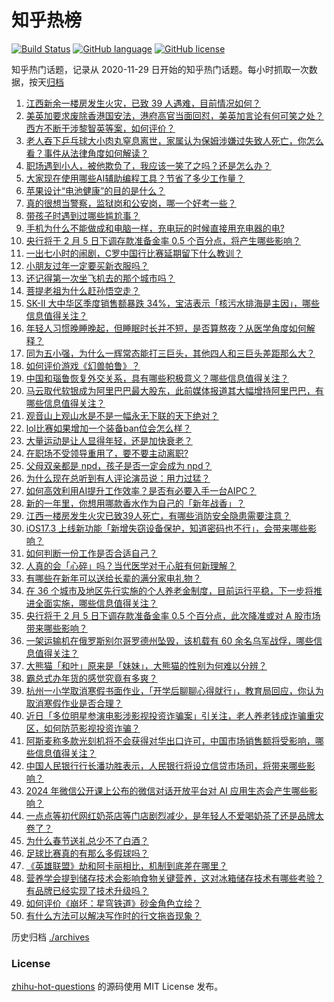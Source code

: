 # 知乎热榜
[![Build Status](https://github.com/ToWeLong/zhihu-hot-questions/workflows/CI/badge.svg)](https://github.com/ToWeLong/zhihu-hot-questions/actions)
[![GitHub language](https://img.shields.io/badge/language-golang-orange.svg)](https://golang.org/)
[![GitHub license](https://img.shields.io/github/license/ToWeLong/zhihu-hot-questions)](https://github.com/ToWeLong/zhihu-hot-questions/blob/main/LICENSE)

知乎热门话题，记录从 2020-11-29 日开始的知乎热门话题。每小时抓取一次数据，按天[归档](./archives)

<!-- BEGIN -->

1. [江西新余一楼房发生火灾，已致 39 人遇难，目前情况如何？](https://www.zhihu.com/question/641016841)
1. [美英加要求废除香港国安法，港府高官当面回怼，美英加言论有何可笑之处？西方不断干涉黎智英等案，如何评价？](https://www.zhihu.com/question/640978709)
1. [老人吞下乒乓球大小肉丸窒息离世，家属认为保姆涉嫌过失致人死亡，你怎么看？事件从法律角度如何解读？](https://www.zhihu.com/question/640813989)
1. [职场遇到小人，被他欺负了，我应该一笑了之吗？还是怎么办？](https://www.zhihu.com/question/640647175)
1. [大家现在使用哪些AI辅助编程工具？节省了多少工作量？](https://www.zhihu.com/question/640036429)
1. [苹果设计“电池健康”的目的是什么？](https://www.zhihu.com/question/640885758)
1. [真的很想当警察，监狱岗和公安岗，哪一个好考一些？](https://www.zhihu.com/question/637091812)
1. [带孩子时遇到过哪些尴尬事？](https://www.zhihu.com/question/640215983)
1. [手机为什么不能做成和电脑一样，充电玩的时候直接用充电器的电?](https://www.zhihu.com/question/638859762)
1. [央行将于 2 月 5 日下调存款准备金率 0.5 个百分点，将产生哪些影响？](https://www.zhihu.com/question/640981060)
1. [一出七小时的闹剧，C罗中国行比赛延期留下什么教训？](https://www.zhihu.com/question/640924550)
1. [小朋友过年一定要买新衣服吗？](https://www.zhihu.com/question/640354247)
1. [还记得第一次坐飞机去的那个城市吗？](https://www.zhihu.com/question/640624215)
1. [菩提老祖为什么赶孙悟空走？](https://www.zhihu.com/question/34633536)
1. [SK-II 大中华区季度销售额暴跌 34%，宝洁表示「核污水排海是主因」，哪些信息值得关注？](https://www.zhihu.com/question/640982616)
1. [年轻人习惯晚睡晚起，但睡眠时长并不短，是否算熬夜？从医学角度如何解释？](https://www.zhihu.com/question/640980407)
1. [同为五小强，为什么一辉常态能打三巨头，其他四人和三巨头差距那么大？](https://www.zhihu.com/question/530936571)
1. [如何评价游戏《幻兽帕鲁》？](https://www.zhihu.com/question/640609219)
1. [中国和瑙鲁恢复外交关系，具有哪些积极意义？哪些信息值得关注？](https://www.zhihu.com/question/640943975)
1. [马云取代软银成为阿里巴巴最大股东，此前媒体报道其大幅增持阿里巴巴，有哪些信息值得关注？](https://www.zhihu.com/question/640981700)
1. [观音山上观山水是不是一幅永无下联的天下绝对？](https://www.zhihu.com/question/579690941)
1. [lol比赛如果增加一个装备ban位会怎么样？](https://www.zhihu.com/question/640478892)
1. [大量运动是让人显得年轻，还是加快衰老？](https://www.zhihu.com/question/637782020)
1. [在职场不受领导重用了，要不要主动离职?](https://www.zhihu.com/question/640674403)
1. [父母双亲都是 npd，孩子是否一定会成为 npd？](https://www.zhihu.com/question/639508667)
1. [为什么现在总听到有人评论演员说：用力过猛？](https://www.zhihu.com/question/640781363)
1. [如何高效利用AI提升工作效率？是否有必要入手一台AIPC？](https://www.zhihu.com/question/640676566)
1. [新的一年里，你想用哪款香水作为自己的「新年战香」？](https://www.zhihu.com/question/638657308)
1. [江西一楼房发生火灾已致39人死亡，有哪些消防安全隐患需要注意？](https://www.zhihu.com/question/641022245)
1. [iOS17.3 上线新功能「新增失窃设备保护，知道密码也不行」，会带来哪些影响？](https://www.zhihu.com/question/640985659)
1. [如何判断一份工作是否合适自己？](https://www.zhihu.com/question/640735460)
1. [人真的会「心碎」吗？当代医学对于心脏有何新理解？](https://www.zhihu.com/question/639907743)
1. [有哪些在新年可以送给长辈的满分家电礼物？](https://www.zhihu.com/question/637089921)
1. [在 36 个城市及地区先行实施的个人养老金制度，目前运行平稳，下一步将推进全面实施，哪些信息值得关注？](https://www.zhihu.com/question/640987864)
1. [央行将于 2 月 5 日下调存款准备金率 0.5 个百分点，此次降准或对 A 股市场带来哪些影响？](https://www.zhihu.com/question/640981263)
1. [一架运输机在俄罗斯别尔哥罗德州坠毁，该机载有 60 余名乌军战俘，哪些信息值得关注？](https://www.zhihu.com/question/641006791)
1. [大熊猫「和叶」原来是「妹妹」，大熊猫的性别为何难以分辨？](https://www.zhihu.com/question/640951904)
1. [霸总式办年货的感觉究竟有多爽？](https://www.zhihu.com/question/640854486)
1. [杭州一小学取消寒假书面作业，「开学后聊聊心得就行」，教育局回应，你认为取消寒假作业是否合理？](https://www.zhihu.com/question/640928922)
1. [近日「多位明星参演电影涉影视投资诈骗案」引关注，老人养老钱成诈骗重灾区，如何防范影视投资诈骗？](https://www.zhihu.com/question/640977723)
1. [阿斯麦称多款光刻机将不会获得对华出口许可，中国市场销售额将受影响，哪些信息值得关注？](https://www.zhihu.com/question/641028062)
1. [中国人民银行行长潘功胜表示，人民银行将设立信贷市场司，将带来哪些影响？](https://www.zhihu.com/question/640979379)
1. [2024 年微信公开课上公布的微信对话开放平台对 AI 应用生态会产生哪些影响？](https://www.zhihu.com/question/640930301)
1. [一点点等初代网红奶茶店等门店剧烈减少，是年轻人不爱喝奶茶了还是品牌太卷了？](https://www.zhihu.com/question/636499429)
1. [为什么春节送礼总少不了白酒？](https://www.zhihu.com/question/640935422)
1. [足球比赛真的有那么多假球吗？](https://www.zhihu.com/question/300282936)
1. [《英雄联盟》劫和阿卡丽相比，机制到底差在哪里？](https://www.zhihu.com/question/527671156)
1. [营养学会提到储存技术会影响食物关键营养，这对冰箱储存技术有哪些考验？有品牌已经实现了技术升级吗？](https://www.zhihu.com/question/640939449)
1. [如何评价《崩坏：星穹铁道》砂金角色立绘？](https://www.zhihu.com/question/640963458)
1. [有什么方法可以解决写作时的行文拖沓现象？](https://www.zhihu.com/question/639359877)

<!-- END -->

历史归档 [./archives](./archives)


### License
[zhihu-hot-questions](https://github.com/towelong/zhihu-hot-questions) 的源码使用 MIT License 发布。
